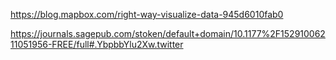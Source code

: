 https://blog.mapbox.com/right-way-visualize-data-945d6010fab0

https://journals.sagepub.com/stoken/default+domain/10.1177%2F15291006211051956-FREE/full#.YbpbbYlu2Xw.twitter